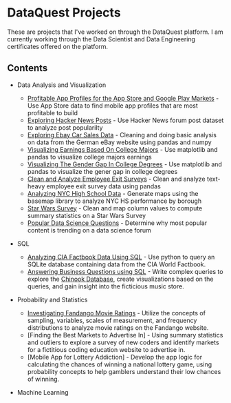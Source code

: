 # DataQuest Projects

These are projects that I've worked on through the DataQuest platform. I am currently working through the Data Scientist and Data Engineering certificates offered on the platform.

## Contents

* Data Analysis and Visualization
   * [Profitable App Profiles for the App Store and Google Play Markets](https://github.com/ronpatel916/crunchy-PB/blob/master/Profitable%20App%20Profiles%20for%20the%20App%20Store%20and%20Google%20Play%20Markets.ipynb) - Use App Store data to find mobile app profiles that are most profitable to build
   * [Exploring Hacker News Posts]() - Use Hacker News forum post dataset to analyze post popularilty
   * [Exploring Ebay Car Sales Data]() - Cleaning and doing basic analysis on data from the German eBay website using pandas and numpy
   * [Visualizing Earnings Based On College Majors]() - Use matplotlib and pandas to visualize college majors earnings
   * [Visualizing The Gender Gap In College Degrees]() - Use matplotlib and pandas to visualize the gener gap in college degrees
   * [Clean and Analyze Employee Exit Surveys]() - Clean and analyze text-heavy employee exit survey data using pandas
   * [Analyzing NYC High School Data]() - Generate maps using the basemap library to analyze NYC HS performance by borough
   * [Star Wars Survey]() - Clean and map column values to compute summary statistics on a Star Wars Survey
   * [Popular Data Science Questions]() - Determine why most popular content is trending on a data science forum

* SQL
   * [Analyzing CIA Factbook Data Using SQL]() - Use python to query an SQLite database containing data from the CIA World Factbook.
   * [Answering Business Questions using SQL]() - Write complex queries to explore the [Chinook Database](https://github.com/lerocha/chinook-database), create visualizations based on the queries, and gain insight into the ficticious music store.
   
  
* Probability and Statistics
   * [Investigating Fandango Movie Ratings]() - Utilize the concepts of sampling, variables, scales of measurement, and frequency distributions to analyze movie ratings on the Fandango website.
   * [Finding the Best Markets to Advertise In] - Using summary statistics and outliers to explore a survey of new coders and identify markets for a fictitious coding education website to advertise in.
   * [Mobile App for Lottery Addiction] - Develop the app logic for calculating the chances of winning a national lottery game, using probability concepts to help gamblers understand their low chances of winning.
   

* Machine Learning


